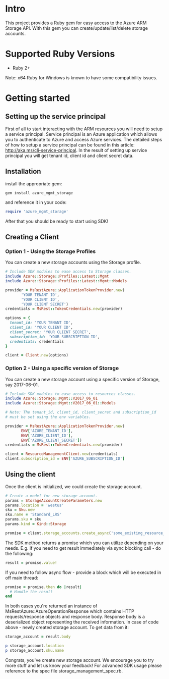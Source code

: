 # Intro

This project provides a Ruby gem for easy access to the Azure ARM Storage API. With this gem you can create/update/list/delete storage accounts.

# Supported Ruby Versions

* Ruby 2+

Note: x64 Ruby for Windows is known to have some compatibility issues.

# Getting started

## Setting up the service principal

First of all to start interacting with the ARM resources you will need to setup a service principal. Service principal is an Azure application which allows you to authenticate to Azure and access Azure services. The detailed steps of how to setup a service principal can be found in this article: http://aka.ms/cli-service-principal. In the result of setting up service principal you will get tenant id, client id and client secret data.

## Installation

install the appropriate gem:

```
gem install azure_mgmt_storage
```

and reference it in your code:

```Ruby
require 'azure_mgmt_storage'
```

After that you should be ready to start using SDK!

## Creating a Client
### Option 1 - Using the Storage Profiles
You can create a new storage accounts using the Storage profile.

```ruby
# Include SDK modules to ease access to Storage classes.
include Azure::Storage::Profiles::Latest::Mgmt
include Azure::Storage::Profiles::Latest::Mgmt::Models

provider = MsRestAzure::ApplicationTokenProvider.new(
       'YOUR TENANT ID',
       'YOUR CLIENT ID',
       'YOUR CLIENT SECRET')
credentials = MsRest::TokenCredentials.new(provider)

options = {
  tenant_id: 'YOUR TENANT ID',
  client_id: 'YOUR CLIENT ID',
  client_secret: 'YOUR CLIENT SECRET',
  subscription_id: 'YOUR SUBSCRIPTION ID',
  credentials: credentials
}

client = Client.new(options)
```

### Option 2 - Using a specific version of Storage
You can create a new storage account using a specific version of Storage, say 2017-06-01.

```ruby
# Include SDK modules to ease access to resources classes.
include Azure::Storage::Mgmt::V2017_06_01
include Azure::Storage::Mgmt::V2017_06_01::Models

# Note: The tenant_id, client_id, client_secret and subscription_id
# must be set using the env variables.

provider = MsRestAzure::ApplicationTokenProvider.new(
       ENV['AZURE_TENANT_ID'],
       ENV['AZURE_CLIENT_ID'],
       ENV['AZURE_CLIENT_SECRET'])
credentials = MsRest::TokenCredentials.new(provider)

client = ResourceManagementClient.new(credentials)
client.subscription_id = ENV['AZURE_SUBSCRIPTION_ID']
```
## Using the client
Once the client is initialized, we could create the storage account.

```ruby
# Create a model for new storage account.
params = StorageAccountCreateParameters.new
params.location = 'westus'
sku = Sku.new
sku.name = 'Standard_LRS'
params.sku = sku
params.kind = Kind::Storage

promise = client.storage_accounts.create_async('some_existing_resource_group', 'newstorageaccount', params)
```

The SDK method returns a promise which you can utilize depending on your needs. E.g. if you need to get result immediately via sync blocking call - do the following:

```Ruby
result = promise.value!
```

If you need to follow async flow - provide a block which will be executed in off main thread:

```Ruby
promise = promise.then do |result|
  # Handle the result
end
```

In both cases you're returned an instance of MsRestAzure::AzureOperationResponse which contains HTTP requests/response objects and response body. Response body is a deserialized object representing the received information. In case of code above - newly created storage account. To get data from it:

```Ruby
storage_account = result.body

p storage_account.location
p storage_account.sku.name
```

Congrats, you've create new storage account. We encourage you to try more stuff and let us know your feedback!
For advanced SDK usage please reference to the spec file storage_management_spec.rb.
